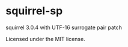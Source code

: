 squirrel-sp
===========

squirrel 3.0.4 with UTF-16 surrogate pair patch

Licensed under the MIT license.
